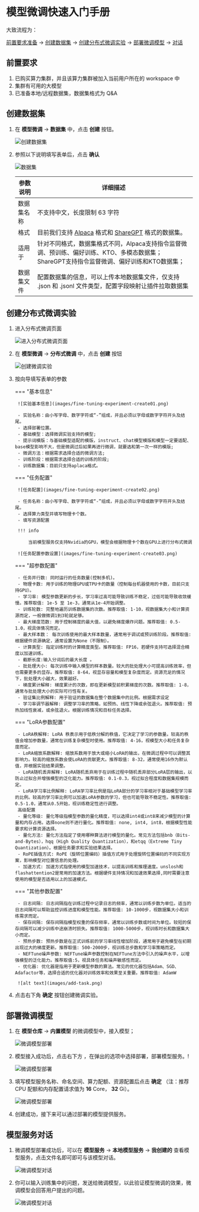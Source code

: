 # 模型微调快速入门手册

大致流程为：

[前置要求准备](#_2) -> [创建数据集](#_3) -> [创建分布式微调实验](#_4) -> [部署微调模型](#_5) -> [对话](#_6)

## 前置要求

1. 已购买算力集群，并且该算力集群被加入当前用户所在的 workspace 中
2. 集群有可用的大模型
3. 已准备本地/远程数据集，数据集格式为 Q&A

## 创建数据集

1. 在 **模型微调** -> **数据集** 中，点击 **创建** 按钮。

    ![创建数据集](images/dataset01.png)

1. 参照以下说明填写表单后，点击 **确认**

    ![数据集](images/dataset02.png)

    | 参数说明 | 详细描述 |
    | -------- | -------- |
    | 数据集名称 | 不支持中文，长度限制 63 字符 |
    | 格式 | 目前我们支持 [Alpaca](https://llamafactory.readthedocs.io/zh-cn/latest/getting_started/data_preparation.html#alpaca) 格式和 [ShareGPT](https://llamafactory.readthedocs.io/zh-cn/latest/getting_started/data_preparation.html#sharegpt) 格式的数据集。 |
    | 适用于 | 针对不同格式，数据集格式不同，Alpaca支持指令监督微调、预训练、偏好训练、KTO、多模态数据集；ShareGPT支持指令监督微调、偏好训练和KTO数据集； |
    | 数据集文件 | 配置数据集的信息，可以上传本地数据集文件，仅支持 .json 和 .jsonl 文件类型，配置字段映射让插件拉取数据集 |

## 创建分布式微调实验

1. 进入分布式微调页面

    ![进入分布式微调页面](images/fine-tuning-experiment-enter.png)

1. 在 **模型微调** -> **分布式微调** 中，点击 **创建** 按钮

    ![创建微调实验](images/fine-tuning-experiment-create.png)

1. 按向导填写表单的参数

    === "基本信息"

        ![实验基本信息](images/fine-tuning-experiment-create01.png)
        
        - 实验名称：由小写字母、数字字符或“-”组成，并且必须以字母或数字字符开头及结尾。
        - 选择部署位置。
        - 基础模型：选择微调实验支持的模型;
        - 提示词模版：与基础模型适配的模版，instruct、chat模型模版和模型一定要适配、base模型影响不大，但是微调过后如果再进行微调，就要选和第一次一样的模版;
        - 微调方法：根据需求选择合适的微调方法;
        - 训练阶段：根据需求选择合适的训练的阶段;
        - 训练数据集：目前只支持aplaca格式。

    === "任务配置"

        ![任务配置](images/fine-tuning-experiment-create02.png)
    
        - 任务名称：由小写字母、数字字符或“-”组成，并且必须以字母或数字字符开头及结尾。
        - 选择算力类型并填写物理卡个数。
        - 填写资源配置
    
        !!! info
       
            当前模型服务仅支持Nvidia的GPU，模型会根据物理卡个数在GPU上进行分布式微调
    
        ![任务配置参数设置](images/fine-tuning-experiment-create03.png)
    
    === "超参数配置"
    
        - 任务并行数: 同时运行的任务数量(控制多机)。
        - 物理卡数: 用于训练的物理GPU或TPU卡的数量（控制每台机器使用的卡数，目前只支持GPU）。
        - 学习率: 模型参数更新的步长，学习率过高可能导致训练不稳定，过低可能导致收敛缓慢。推荐取值: 1e-5 至 1e-3，通常从1e-4开始调整。
        - 训练轮数: 完整地遍历训练数据集的次数。推荐取值: 1-10，视数据集大小和计算资源而定，一般做微调1到3轮就足够。
        - 最大梯度范数: 用于控制梯度的最大值，以避免梯度爆炸问题。推荐取值: 0.5-1.0，视具体情况而定。
        - 最大样本数： 每次训练使用的最大样本数量，通常用于调试或预训练阶段。推荐取值: 根据硬件资源确定，通常设置为None（不限制）。
        - 计算类型: 指定训练时的计算精度类型。推荐取值: FP16，若硬件支持可选择混合精度以加速训练。
        - 截断长度:输入分词后的最大长度 。
        - 批处理大小: 每次训练中输入模型的样本数量。较大的批处理大小可提高训练效率，但也需要更多的显存。推荐取值: 8-64，视显存容量和模型复杂度而定。资源充足的情况下，批处理大小越大，效果越好。
        - 梯度累计解释: 梯度累计的次数，即在更新模型前积累梯度的次数。推荐取值: 1-8，通常与批处理大小的实际可行性有关。
        - 验证集比例解释: 用于验证的数据集在整个数据集中的比例。根据需求设定
        - 学习率调节器解释: 调整学习率的策略，如预热、线性下降或余弦退火。推荐取值: 预热加线性衰减，或余弦退火。根据训练情况和目标任务选择。

    === "LoRA参数配置"

        - LoRA秩解释: LoRA 秩表示用于低秩分解的秩值，它决定了学习的参数量。较高的秩值会增加参数量，通常在训练复杂模型时使用。推荐取值: 4-16，视模型大小和任务复杂度而定。
        - LoRA缩放系数解释: 缩放系数用于放大或缩小LoRA的输出，在微调过程中可以调整其影响力。较高的缩放系数会使LoRA的贡献更大。推荐取值: 8-32，通常使用16作为默认值，并根据实验结果调整。
        - LoRA随机丢弃解释: LoRA随机丢弃用于在训练过程中随机丢弃部分LoRA层的输出，以防止过拟合并增强模型的泛化能力。推荐取值: 0.1-0.3，视过拟合程度和数据集规模而定。
        - LoRA学习率比例解释: LoRA学习率比例是指LoRA部分的学习率相对于基础模型学习率的比例。较高的学习率比例可以加速LoRA参数的学习，但也可能导致不稳定性。推荐取值: 0.5-1.0，通常从0.5开始，视训练稳定性进行调整。
        高级配置
        - 量化等级: 量化等级指模型参数的量化精度，可以选择int4或int8来减少模型的计算量和内存占用。选择none则不进行量化。推荐取值: none, int4, int8，根据模型性能要求和计算资源选择。
        - 量化方法: 量化方法指定了使用哪种算法进行模型的量化。常见方法包括bnb（Bits-and-Bytes），hqq（High Quality Quantization），和etqq（Extreme Tiny Quantization）。根据任务要求和实验结果选择。
        - RoPE插值方式: RoPE（旋转位置编码）插值方式用于处理旋转位置编码的不同实现方案，影响模型对位置信息的处理。
        - 加速方式: 加速方式指使用的模型加速技术，以提高训练和推理速度。unslosh和flashattention2是常用的加速方法。根据硬件支持情况和加速效果选择,同时需要注意使用的模型是否适用以上的加速模式。

    === "其他参数配置"

        - 日志间隔: 日志间隔指在训练过程中记录日志的频率，通常以训练步数为单位。适当的日志间隔可以帮助监控训练进度和模型性能。推荐取值: 10-1000步，视数据集大小和训练需求而定。
        - 保存间隔: 保存间隔指模型权重的保存频率，通常以训练步数或时间为单位。较短的保存间隔可以减少训练中途崩溃时损失。推荐取值: 1000-5000步，视训练时长和数据集大小而定。
        - 预热步数: 预热步数是在正式训练前的学习率线性增加阶段，通常用于避免模型在初期出现过大的梯度更新。推荐取值: 500-2000步，视训练总步数和学习率策略而定。
        - NEFTune噪声参数: NEFTune噪声参数控制在NEFTune方法中引入的噪声水平，以增强模型的泛化能力。推荐取值:5，视具体任务和噪声敏感性而定。
        - 优化器: 优化器是指用于更新模型参数的算法。常见的优化器包括Adam、SGD、Adafactor等，选择合适的优化器对训练效率和效果至关重要。推荐取值: AdamW
    
        ![alt text](images/add-task.png)

1. 点击右下角 **确定** 按钮创建微调实验。

## 部署微调模型

1. 在 **模型仓库** -> **内置模型** 的微调模型中，接入模型；

    ![微调模型部署](images/dtx-chat01.png)

1. 模型接入成功后，点击右下方 ，在弹出的选项中选择部署，部署模型服务。!

    ![微调模型部署](images/dtx-chat02.png)

1. 填写模型服务名称、命名空间、算力配额、资源配置后点击 **确定**
   （注：推荐 CPU 配额和内存配置请求值为 **16** Core， **32** Gi）。

    ![微调模型部署](images/dtx-chat03.png)

1. 创建成功，接下来可以通过部署的模型提供服务。

## 模型服务对话

1. 微调模型部署成功后，可以在 **模型服务** -> **本地模型服务** -> **我创建的** 查看模型服务，点击文件名即可即可与该模型对话。

    ![微调模型对话](images/dtx-chat04.png)

1. 你可以输入训练集中的问题，发送给微调模型，以此验证模型微调的效果，微调模型会回答用户提出的问题。

    ![微调模型对话](images/dtx-chat05.png)
